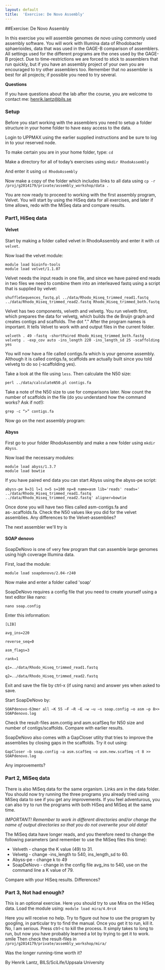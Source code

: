 ```yaml
---
layout: default
title:  'Exercise: De Novo Assembly'
---
```


##Exercise: De Novo Assembly

 In this exercise you will assemble genomes de novo using commonly used assembly software. You will work with Illumina data of Rhodobacter sphaerioides, data that was used in the GAGE-B comparison of assemblers. All settings used for the different programs are the ones used by the GAGE-B project. Due to time-restrictions we are forced to stick to assemblers that run quickly, but if you have an assembly project of your own you are encouraged to try other assemblers too. Remember that no assembler is best for all projects; if possible you need to try several.

**Questions**

If you have questions about the lab after the course, you are welcome to contact me: henrik.lantz@bils.se

### Setup

Before you start working with the assemblers you need to setup a folder structure in your home folder to have easy access to the data.

Login to UPPMAX using the earlier supplied instructions and be sure to log in to your reserved node.

To make certain you are in your home folder, type: `cd`

Make a directory for all of today’s exercises using `mkdir RhodoAssembly`

And enter it using `cd RhodoAssembly`

Now make a copy of the folder which includes links to all data using `cp -r /proj/g2014179/private/assembly_workshop/data .`

You are now ready to proceed to working with the first assembly program, Velvet. You will start by using the HiSeq data for all exercises, and later if time allows, redo with the MiSeq data and compare results. 

### Part1, HiSeq data

#### Velvet

Start by making a folder called velvet in RhodoAssembly and enter it with `cd velvet`.

Now load the velvet module:

```
module load bioinfo-tools
module load velvet/1.1.07
```

Velvet needs the input reads in one file, and since we have paired end reads in two files we need to combine them into an interleaved fastq using a script that is supplied by velvet:

```
shuffleSequences_fastq.pl ../data/Rhodo_Hiseq_trimmed_read1.fastq ../data/Rhodo_Hiseq_trimmed_read2.fastq Rhodo_Hiseq_trimmed_both.fastq
```

Velvet has two components, velveth and velvetg. You run velveth first, which prepares the data for velvetg, which builds the de Bruijn graph and creates contigs and scaffolds. The dot "." After the program names is important. It tells Velvet to work with and output files in the current folder.

```
velveth . 49 -fastq -shortPaired Rhodo_Hiseq_trimmed_both.fastq
velvetg . -exp_cov auto -ins_length 220 -ins_length_sd 25 -scaffolding yes
```

You will now have a file called contigs.fa which is your genome assembly. Although it is called contigs.fa, scaffolds are actually built since you told velvetg to do so (-scaffolding yes).

Take a look at the file using `less`. Then calculate the N50 size:

```
perl ../data/calculateN50.pl contigs.fa
```

Take a note of the N50 size to use for comparisons later. Now count the number of scaffolds in the file (do you understand how the command works? Ask if not!):

```
grep -c “>” contigs.fa
```

Now go on the next assembly program:

#### Abyss

First go to your folder RhodoAssembly and make a new folder using `mkdir Abyss`.

Now load the necessary modules:

```
module load abyss/1.3.7
module load bowtie
```

If you have paired end data you can start Abyss using the abyss-pe script:

```
abyss-pe k=31 l=1 n=5 s=100 np=8 name=asm lib='reads' reads=' ../data/Rhodo_Hiseq_trimmed_read1.fastq ../data/Rhodo_Hiseq_trimmed_read2.fastq' aligner=bowtie
```

Once done you will have two files called asm-contigs.fa and as-.scaffolds.fa. Check the N50 values like you did for the velvet assemblies. Any differences to the Velvet-assemblies? 

The next assembler we'll try is

#### SOAP denovo

SoapDeNovo is one of very few program that can assemble large genomes using high coverage Illumina data.

First, load the module:

```
module load soapdenovo/2.04-r240
```

Now make and enter a folder called 'soap'

SoapDeNovo requires a config file that you need to create yourself using a text editor like nano:

```
nano soap.config
```

Enter this information:

```
[LIB]

avg_ins=220

reverse_seq=0

asm_flags=3

rank=1

q1=../data/Rhodo_Hiseq_trimmed_read1.fastq

q2=../data/Rhodo_Hiseq_trimmed_read2.fastq
```

Exit and save the file by ctrl-x (if using nano) and answer yes when asked to save.

Start SoapDeNovo by:

```
SOAPdenovo-63mer all –K 55 –F –R –E –w –u –s soap.config –o asm –p 8>> SOAPdenovo.log
```

Check the result-files asm.contig and asm.scafSeq for N50 size and number of contigs/scaffolds. Compare with earlier results.

SoapDeNovo also comes with a GapCloser utlity that tries to improve the assemblies by closing gaps in the scaffolds. Try it out using:

```
GapCloser –b soap.config –a asm.scafSeq –o asm.new.scafSeq –t 8 >> SOAPdenovo.log
```

Any improvements? 

### Part 2, MiSeq data

There is also MiSeq data for the same organism. Links are in the data folder. You should now try running the three programs you already tried using MiSeq data to see if you get any improvements. If you feel adventurous, you can also try to run the programs with both HiSeq and MiSeq at the same time.

*IMPORTANT! Remember to work in different directories and/or change the name of output directories so that you do not overwrite your old data!*

The MiSeq data have longer reads, and you therefore need to change the following parameters (and remember to use the MiSeq files this time):

- Velveth - change the K value (49) to 31.
- Velvetg - change -ins_length to 540, ins_length_sd to 60.
- Abyss-pe - change k to 49
- SoapDeNovo - change in the config file avg_ins to 540, use on the command line a K value of 79.

Compare with your HiSeq results. Differences? 

### Part 3, Not had enough?

This is an optional exercise. Here you should try to use Mira on the HiSeq data. Load the module using: `module load mira/4.0rc4`

Here you will receive no help. Try to figure out how to use the program by googling, in particular try to find the manual. Once you get it to run, kill it. No, I am serious. Press ctrl-c to kill the process. It simply takes to long to run, but now you have probably learned a lot by trying to get it to work. smile Then check the result-files in `/proj/g2014179/private/assembly_workshop/mira/`

Was the longer running-time worth it?

By Henrik Lantz, BILS/SciLife/Uppsala University 
